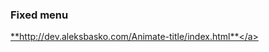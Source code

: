 <h3>Fixed menu</h3>

<a href="http://dev.aleksbasko.com/Fixed-menu/index.html">**http://dev.aleksbasko.com/Animate-title/index.html**</a>